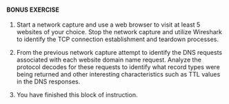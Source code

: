 #### BONUS EXERCISE

1. Start a network capture and use a web browser to visit at least 5 websites of your choice.  Stop the network capture and utilize Wireshark to identify the TCP connection establishment and teardown processes.

2. From the previous network capture attempt to identify the DNS requests associated with each website domain name request.  Analyze the protocol decodes for these requests to identify what record types were being returned and other interesting characteristics such as TTL values in the DNS responses. 

3. You have finished this block of instruction.
